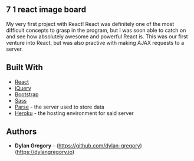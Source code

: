 ## 7 1 react image board

My very first project with React! React was definitely one of the most difficult concepts to grasp in the program, but I was soon able to catch on and see how absolutely awesome and powerful React is. This was our first venture into React, but was also practive with making AJAX requests to a server. 

## Built With

* [React](https://facebook.github.io/react/)
* [jQuery](https://jquery.com/)
* [Bootstrap](http://getbootstrap.com/)
* [Sass](http://sass-lang.com/)
* [Parse](http://parseplatform.org/) - the server used to store data
* [Heroku](https://www.heroku.com/) - the hosting environment for said server

## Authors

* **Dylan Gregory** - (https://github.com/dylan-gregory) (https://dylangregory.io)
